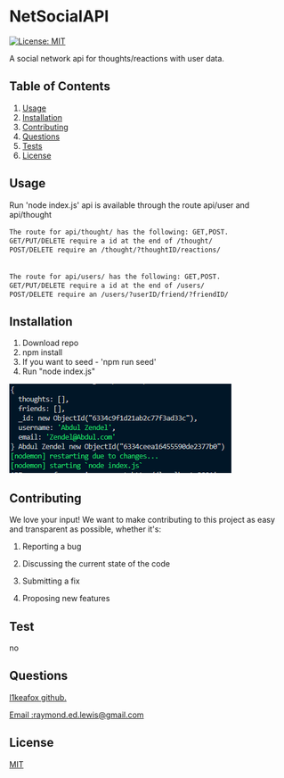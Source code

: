 
  # NetSocialAPI

  [![License: MIT](https://img.shields.io/badge/License-MIT-yellow.svg)](https://opensource.org/licenses/MIT)

  A social network api for thoughts/reactions with user data.
  
  
  ## Table of Contents 
  1.  [Usage](#Usage)
  2.  [Installation](#Installation)
  3.  [Contributing](#Contributing)
  4.  [Questions](#Questions)
  5.  [Tests](#Tests)
  6.  [License](#License)
  
  ## Usage 
   Run 'node index.js' api is available through the route api/user and api/thought
  
    The route for api/thought/ has the following: GET,POST.
    GET/PUT/DELETE require a id at the end of /thought/
    POST/DELETE require an /thought/?thoughtID/reactions/


    The route for api/users/ has the following: GET,POST.
    GET/PUT/DELETE require a id at the end of /users/
    POST/DELETE require an /users/?userID/friend/?friendID/

  
  ## Installation 
  1. Download repo 
  2. npm install
  3. If you want to seed - 'npm run seed'
  2. Run "node index.js"

  ![Website](/utils/screenshot.PNG)

  
  ## Contributing 
  We love your input! We want to make contributing to this project as easy and transparent as possible, whether it's: 

 1. Reporting a bug

 2. Discussing the current state of the code

 3. Submitting a fix 

 4. Proposing new features 
  
  ## Test 
  no
  
  
  ## Questions
  <a href='https://github.com/l1keafox'>l1keafox github.</a> 
  
  <a href="mailto: raymond.ed.lewis@gmail.com">Email :raymond.ed.lewis@gmail.com</a>
  
  ## License
  [MIT](https://choosealicense.com/licenses/mit/)
  